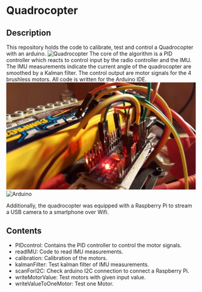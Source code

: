 # Quadrocopter

## Description
This repository holds the code to calibrate, test and control a Quadrocopter with an arduino.
![Quadrocopter](./pictures/3.jpg)
The core of the algorithm is a PID controller which reacts to control input by the radio
controller and the IMU. The IMU measurements indicate the current angle of the quadrocopter are
smoothed by a Kalman filter. The control output are motor signals for the 4 brushless motors.
All code is written for the Arduino IDE.
![Arduino](./pictures/1.jpg)
![Arduino](./pictures/4.jpg)  

Additionally, the quadrocopter was equipped with a Raspberry Pi to stream a USB camera to a smartphone over Wifi.

## Contents
* PIDcontrol: Contains the PID controller to control the motor signals.
* readIMU: Code to read IMU measurements.
* calibration: Calibration of the motors.
* kalmanFilter: Test kalman filter of IMU measurements.
* scanForI2C: Check arduino I2C connection to connect a Raspberry Pi.
* writeMotorValue: Test motors with given input value.
* writeValueToOneMotor: Test one Motor.